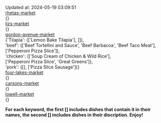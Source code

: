 Updated at: 2024-05-19 03:09:51  
[rhetas-market](https://wisc-housingdining.nutrislice.com/menu/rhetas-market/dinner/2024-05-19)  
{}  
[lizs-market](https://wisc-housingdining.nutrislice.com/menu/lizs-market/dinner/2024-05-19)  
{}  
[gordon-avenue-market](https://wisc-housingdining.nutrislice.com/menu/gordon-avenue-market/dinner/2024-05-19)  
{'Tilapia': (['Lemon Bake Tilapia'], []),  
 'beef': (['Beef Tortellini and Sauce', 'Beef Barbacoa', 'Beef Taco Meat'],  
          ['Pepperoni Pizza Slice']),  
 'chicken': (['Soup Cream of Chicken & Wild Rice'],  
             ['Pepperoni Pizza Slice', 'Great Greens']),  
 'pork': ([], ['Pizza Slice Sausage'])}  
[four-lakes-market](https://wisc-housingdining.nutrislice.com/menu/four-lakes-market/dinner/2024-05-19)  
{}  
[carsons-market](https://wisc-housingdining.nutrislice.com/menu/carsons-market/dinner/2024-05-19)  
{}  
[lowell-market](https://wisc-housingdining.nutrislice.com/menu/lowell-market/dinner/2024-05-19)  
{}  
  
**For each keyword, the first [] includes dishes that contain it in their names, the second [] includes dishes in their discription. Enjoy!**  

